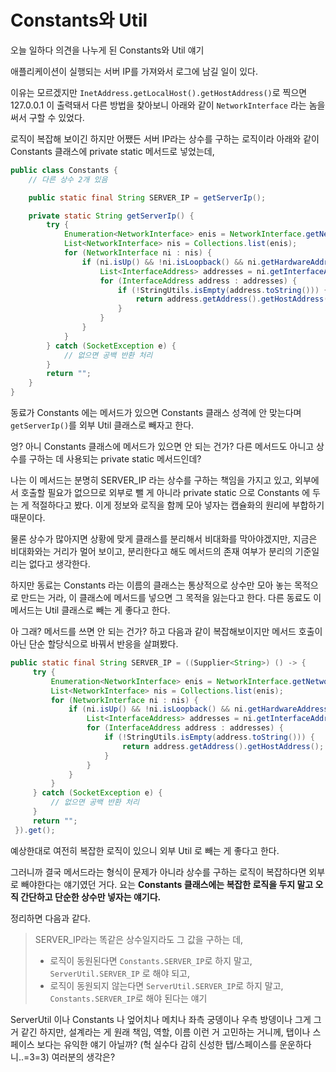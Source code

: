 # Constants와 Util

오늘 일하다 의견을 나누게 된 Constants와 Util 얘기

애플리케이션이 실행되는 서버 IP를 가져와서 로그에 남길 일이 있다.

이유는 모르겠지만 `InetAddress.getLocalHost().getHostAddress()`로 찍으면 127.0.0.1 이 출력돼서 다른 방법을 찾아보니 아래와 같이 `NetworkInterface` 라는 놈을 써서 구할 수 있었다.

로직이 복잡해 보이긴 하지만 어쨌든 서버 IP라는 상수를 구하는 로직이라 아래와 같이 Constants 클래스에 private static 메서드로 넣었는데,

```java
public class Constants {
    // 다른 상수 2개 있음

    public static final String SERVER_IP = getServerIp();

    private static String getServerIp() {
        try {
            Enumeration<NetworkInterface> enis = NetworkInterface.getNetworkInterfaces();
            List<NetworkInterface> nis = Collections.list(enis);
            for (NetworkInterface ni : nis) {
                if (ni.isUp() && !ni.isLoopback() && ni.getHardwareAddress() != null) {
                    List<InterfaceAddress> addresses = ni.getInterfaceAddresses();
                    for (InterfaceAddress address : addresses) {
                        if (!StringUtils.isEmpty(address.toString())) {
                            return address.getAddress().getHostAddress();
                        }
                    }
                }
            }
        } catch (SocketException e) {
            // 없으면 공백 반환 처리
        }
        return "";
    }
}
```

동료가 Constants 에는 메서드가 있으면 Constants 클래스 성격에 안 맞는다며 `getServerIp()`를 외부 Util 클래스로 빼자고 한다.

엉? 아니 Constants 클래스에 메서드가 있으면 안 되는 건가? 다른 메서드도 아니고 상수를 구하는 데 사용되는 private static 메서드인데?

나는 이 메서드는 분명히 SERVER_IP 라는 상수를 구하는 책임을 가지고 있고, 외부에서 호출할 필요가 없으므로 외부로 뺄 게 아니라 private static 으로 Constants 에 두는 게 적절하다고 봤다. 이게 정보와 로직을 함께 모아 넣자는 캡슐화의 원리에 부합하기 때문이다.

물론 상수가 많아지면 상황에 맞게 클래스를 분리해서 비대화를 막아야겠지만, 지금은 비대화와는 거리가 멀어 보이고, 분리한다고 해도 메서드의 존재 여부가 분리의 기준일 리는 없다고 생각한다.

하지만 동료는 Constants 라는 이름의 클래스는 통상적으로 상수만 모아 놓는 목적으로 만드는 거라, 이 클래스에 메서드를 넣으면 그 목적을 잃는다고 한다. 다른 동료도 이 메서드는 Util 클래스로 빼는 게 좋다고 한다.

아 그래? 메서드를 쓰면 안 되는 건가? 하고 다음과 같이 복잡해보이지만 메서드 호출이 아닌 단순 할당식으로 바꿔서 반응을 살펴봤다.

```java
public static final String SERVER_IP = ((Supplier<String>) () -> {
     try {
         Enumeration<NetworkInterface> enis = NetworkInterface.getNetworkInterfaces();
         List<NetworkInterface> nis = Collections.list(enis);
         for (NetworkInterface ni : nis) {
             if (ni.isUp() && !ni.isLoopback() && ni.getHardwareAddress() != null) {
                 List<InterfaceAddress> addresses = ni.getInterfaceAddresses();
                 for (InterfaceAddress address : addresses) {
                     if (!StringUtils.isEmpty(address.toString())) {
                         return address.getAddress().getHostAddress();
                     }
                 }
             }
         }
     } catch (SocketException e) {
         // 없으면 공백 반환 처리
     }
     return "";
 }).get();
```

예상한대로 여전히 복잡한 로직이 있으니 외부 Util 로 빼는 게 좋다고 한다.

그러니까 결국 메서드라는 형식이 문제가 아니라 상수를 구하는 로직이 복잡하다면 외부로 빼야한다는 얘기였던 거다. 요는 **Constants 클래스에는 복잡한 로직을 두지 말고 오직 간단하고 단순한 상수만 넣자는 얘기다.**

정리하면 다음과 같다.

>SERVER_IP라는 똑같은 상수일지라도 그 값을 구하는 데,
>- 로직이 동원된다면 `Constants.SERVER_IP`로 하지 말고, `ServerUtil.SERVER_IP` 로 해야 되고,  
>- 로직이 동원되지 않는다면 `ServerUtil.SERVER_IP`로 하지 말고, `Constants.SERVER_IP`로 해야 된다는 얘기

ServerUtil 이나 Constants 나 엎어치나 메치나 좌측 궁뎅이나 우측 방뎅이나 그게 그거 같긴 하지만, 설계라는 게 원래 책임, 역할, 이름 이런 거 고민하는 거니께, 탭이나 스페이스 보다는 유익한 얘기 아닐까? (헉 실수다 감히 신성한 탭/스페이스를 운운하다니..=3=3) 여러분의 생각은?
